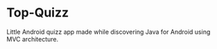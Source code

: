 # Top-Quizz
Little Android quizz app made while discovering Java for Android using MVC architecture.
